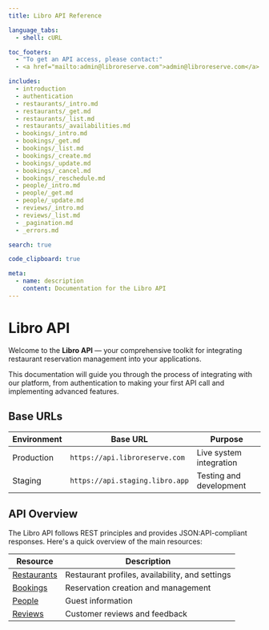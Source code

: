 ```yaml
---
title: Libro API Reference

language_tabs:
  - shell: cURL

toc_footers:
  - "To get an API access, please contact:"
  - <a href="mailto:admin@libroreserve.com">admin@libroreserve.com</a>

includes:
  - introduction
  - authentication
  - restaurants/_intro.md
  - restaurants/_get.md
  - restaurants/_list.md
  - restaurants/_availabilities.md
  - bookings/_intro.md
  - bookings/_get.md
  - bookings/_list.md
  - bookings/_create.md
  - bookings/_update.md
  - bookings/_cancel.md
  - bookings/_reschedule.md
  - people/_intro.md
  - people/_get.md
  - people/_update.md
  - reviews/_intro.md
  - reviews/_list.md
  - _pagination.md
  - _errors.md

search: true

code_clipboard: true

meta:
  - name: description
    content: Documentation for the Libro API
---
```


# Libro API

Welcome to the **Libro API** — your comprehensive toolkit for integrating restaurant reservation management into your applications. 

This documentation will guide you through the process of integrating with our platform, from authentication to making your first API call and implementing advanced features.

## Base URLs

| Environment | Base URL | Purpose |
|------------|----------|----------|
| Production | `https://api.libroreserve.com` | Live system integration |
| Staging | `https://api.staging.libro.app` | Testing and development |

## API Overview

The Libro API follows REST principles and provides JSON:API-compliant responses. Here's a quick overview of the main resources:

| Resource | Description |
|----------|------------|
| [Restaurants](#restaurants) | Restaurant profiles, availability, and settings |
| [Bookings](#bookings) | Reservation creation and management |
| [People](#person) | Guest information |
| [Reviews](#reviews) | Customer reviews and feedback |
